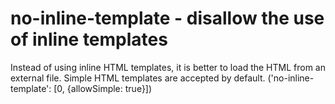 # no-inline-template - disallow the use of inline templates

Instead of using inline HTML templates, it is better to load the HTML from an external file.
Simple HTML templates are accepted by default.
('no-inline-template': [0, {allowSimple: true}])
